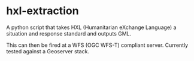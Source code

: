 hxl-extraction
==============

A python script that takes HXL (Humanitarian eXchange Language) a situation and response standard and outputs GML. 

This can then be fired at a WFS (OGC WFS-T) compliant server. Currently tested against a Geoserver stack.

